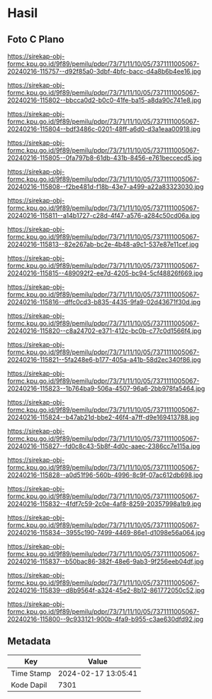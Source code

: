 # Hasil

## Foto C Plano

https://sirekap-obj-formc.kpu.go.id/9f89/pemilu/pdpr/73/71/11/10/05/7371111005067-20240216-115757--d92f85a0-3dbf-4bfc-bacc-d4a8b6b4ee16.jpg

https://sirekap-obj-formc.kpu.go.id/9f89/pemilu/pdpr/73/71/11/10/05/7371111005067-20240216-115802--bbcca0d2-b0c0-41fe-ba15-a8da90c741e8.jpg

https://sirekap-obj-formc.kpu.go.id/9f89/pemilu/pdpr/73/71/11/10/05/7371111005067-20240216-115804--bdf3486c-0201-48ff-a6d0-d3a1eaa00918.jpg

https://sirekap-obj-formc.kpu.go.id/9f89/pemilu/pdpr/73/71/11/10/05/7371111005067-20240216-115805--0fa797b8-61db-431b-8456-e761beccecd5.jpg

https://sirekap-obj-formc.kpu.go.id/9f89/pemilu/pdpr/73/71/11/10/05/7371111005067-20240216-115808--f2be481d-f18b-43e7-a499-a22a83323030.jpg

https://sirekap-obj-formc.kpu.go.id/9f89/pemilu/pdpr/73/71/11/10/05/7371111005067-20240216-115811--a14b1727-c28d-4f47-a576-a284c50cd06a.jpg

https://sirekap-obj-formc.kpu.go.id/9f89/pemilu/pdpr/73/71/11/10/05/7371111005067-20240216-115813--82e267ab-bc2e-4b48-a9c1-537e87e11cef.jpg

https://sirekap-obj-formc.kpu.go.id/9f89/pemilu/pdpr/73/71/11/10/05/7371111005067-20240216-115815--489092f2-ee7d-4205-bc94-5cf48826f669.jpg

https://sirekap-obj-formc.kpu.go.id/9f89/pemilu/pdpr/73/71/11/10/05/7371111005067-20240216-115816--dffc0cd3-b835-4435-9fa9-02d43671f30d.jpg

https://sirekap-obj-formc.kpu.go.id/9f89/pemilu/pdpr/73/71/11/10/05/7371111005067-20240216-115820--c8a24702-e371-412c-bc0b-c77c0d1566f4.jpg

https://sirekap-obj-formc.kpu.go.id/9f89/pemilu/pdpr/73/71/11/10/05/7371111005067-20240216-115821--5fa248e6-b177-405a-a41b-58d2ec340f86.jpg

https://sirekap-obj-formc.kpu.go.id/9f89/pemilu/pdpr/73/71/11/10/05/7371111005067-20240216-115823--1b764ba9-506a-4507-96a6-2bb978fa5464.jpg

https://sirekap-obj-formc.kpu.go.id/9f89/pemilu/pdpr/73/71/11/10/05/7371111005067-20240216-115824--b47ab21d-bbe2-46f4-a7ff-d9e169413788.jpg

https://sirekap-obj-formc.kpu.go.id/9f89/pemilu/pdpr/73/71/11/10/05/7371111005067-20240216-115827--fd0c8c43-5b8f-4d0c-aaec-2386cc7e115a.jpg

https://sirekap-obj-formc.kpu.go.id/9f89/pemilu/pdpr/73/71/11/10/05/7371111005067-20240216-115828--a0d51f96-560b-4996-8c9f-07ac612db698.jpg

https://sirekap-obj-formc.kpu.go.id/9f89/pemilu/pdpr/73/71/11/10/05/7371111005067-20240216-115832--4fdf7c59-2c0e-4af8-8259-20357998a1b9.jpg

https://sirekap-obj-formc.kpu.go.id/9f89/pemilu/pdpr/73/71/11/10/05/7371111005067-20240216-115834--3955c190-7499-4469-86e1-d1098e56a064.jpg

https://sirekap-obj-formc.kpu.go.id/9f89/pemilu/pdpr/73/71/11/10/05/7371111005067-20240216-115837--b50bac86-382f-48e6-9ab3-9f256eeb04df.jpg

https://sirekap-obj-formc.kpu.go.id/9f89/pemilu/pdpr/73/71/11/10/05/7371111005067-20240216-115839--d8b9564f-a324-45e2-8b12-861772050c52.jpg

https://sirekap-obj-formc.kpu.go.id/9f89/pemilu/pdpr/73/71/11/10/05/7371111005067-20240216-115800--9c933121-900b-4fa9-b955-c3ae630dfd92.jpg


## Metadata

| Key        | Value               |
| ---------- | ------------------- |
| Time Stamp | 2024-02-17 13:05:41 |
| Kode Dapil | 7301                |



